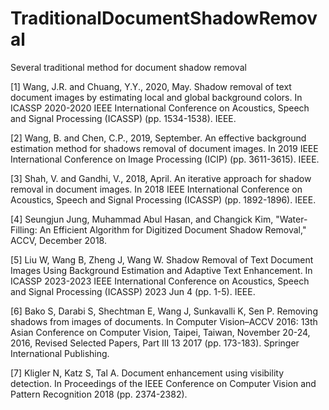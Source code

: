 # TraditionalDocumentShadowRemoval
Several traditional method for document shadow removal

[1] Wang, J.R. and Chuang, Y.Y., 2020, May. Shadow removal of text document images by estimating local and global background colors. In ICASSP 2020-2020 IEEE International Conference on Acoustics, Speech and Signal Processing (ICASSP) (pp. 1534-1538). IEEE.

[2] Wang, B. and Chen, C.P., 2019, September. An effective background estimation method for shadows removal of document images. In 2019 IEEE International Conference on Image Processing (ICIP) (pp. 3611-3615). IEEE.

[3] Shah, V. and Gandhi, V., 2018, April. An iterative approach for shadow removal in document images. In 2018 IEEE International Conference on Acoustics, Speech and Signal Processing (ICASSP) (pp. 1892-1896). IEEE.

[4] Seungjun Jung, Muhammad Abul Hasan, and Changick Kim, "Water-Filling: An Efficient Algorithm for Digitized Document Shadow Removal," ACCV, December 2018.

[5] Liu W, Wang B, Zheng J, Wang W. Shadow Removal of Text Document Images Using Background Estimation and Adaptive Text Enhancement. In ICASSP 2023-2023 IEEE International Conference on Acoustics, Speech and Signal Processing (ICASSP) 2023 Jun 4 (pp. 1-5). IEEE.

[6] Bako S, Darabi S, Shechtman E, Wang J, Sunkavalli K, Sen P. Removing shadows from images of documents. In Computer Vision–ACCV 2016: 13th Asian Conference on Computer Vision, Taipei, Taiwan, November 20-24, 2016, Revised Selected Papers, Part III 13 2017 (pp. 173-183). Springer International Publishing.

[7] Kligler N, Katz S, Tal A. Document enhancement using visibility detection. In Proceedings of the IEEE Conference on Computer Vision and Pattern Recognition 2018 (pp. 2374-2382).
